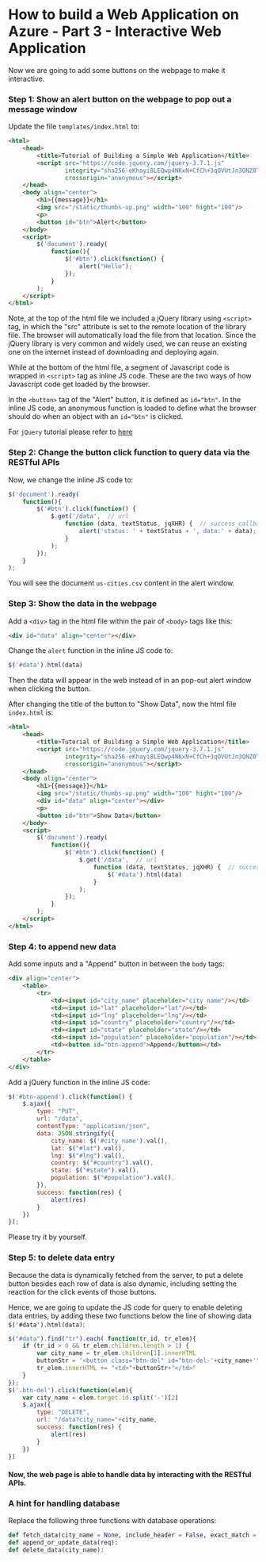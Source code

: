 # How to build a Web Application on Azure - Part 3 - Interactive Web Application

Now we are going to add some buttons on the webpage to make it interactive.

### Step 1: Show an alert button on the webpage to pop out a message window

Update the file `templates/index.html` to:
```html
<html>
    <head>
        <title>Tutorial of Building a Simple Web Application</title>
        <script src="https://code.jquery.com/jquery-3.7.1.js" 
                integrity="sha256-eKhayi8LEQwp4NKxN+CfCh+3qOVUtJn3QNZ0TciWLP4=" 
                crossorigin="anonymous"></script>
    </head>
    <body align="center">
        <h1>{{message}}</h1>
        <img src="/static/thumbs-up.png" width="100" hight="100"/>
        <p>
        <button id="btn">Alert</button>
    </body>
    <script>
        $('document').ready(
            function(){
                $('#btn').click(function() {
                    alert("Hello");
                });
            }
        );
    </script>
</html>
```

Note, at the top of the html file we included a jQuery library using `<script>` tag, in which the "src" attribute is set to the remote location of the library file. The browser will automatically load the file from that location. Since the jQuery library is very common and widely used, we can reuse an existing one on the internet instead of downloading and deploying again.

While at the bottom of the html file, a segment of Javascript code is wrapped in `<script>` tag as inline JS code. These are the two ways of how Javascript code get loaded by the browser.

In the `<button>` tag of the "Alert" button, it is defined as `id="btn"`. In the inline JS code, an anonymous function is loaded to define what the browser should do when an object with an `id="btn"` is clicked.

For `jQuery` tutorial please refer to [here](https://www.w3schools.com/jquery/default.asp)

### Step 2: Change the button click function to query data via the RESTful APIs
Now, we change the inline JS code to:
```javascript
$('document').ready(
    function(){
        $('#btn').click(function() {
            $.get('/data',  // url
                function (data, textStatus, jqXHR) {  // success callback
                    alert('status: ' + textStatus + ', data:' + data);
                }
            );
        });
    }
);
```
You will see the document `us-cities.csv` content in the alert window.

### Step 3: Show the data in the webpage

Add a `<div>` tag in the html file within the pair of `<body>` tags like this:
```html
<div id="data" align="center"></div>
```

Change the `alert` function in the inline JS code to:
```javascript
$('#data').html(data)
```

Then the data will appear in the web instead of in an pop-out alert window when clicking the button.

After changing the title of the button to "Show Data", now the html file `index.html` is:
```html
<html>
    <head>
        <title>Tutorial of Building a Simple Web Application</title>
        <script src="https://code.jquery.com/jquery-3.7.1.js" 
                integrity="sha256-eKhayi8LEQwp4NKxN+CfCh+3qOVUtJn3QNZ0TciWLP4=" 
                crossorigin="anonymous"></script>
    </head>
    <body align="center">
        <h1>{{message}}</h1>
        <img src="/static/thumbs-up.png" width="100" hight="100"/>
        <div id="data" align="center"></div>
        <p>
        <button id="btn">Show Data</button>
    </body>
    <script>
        $('document').ready(
            function(){
                $('#btn').click(function() {
                    $.get('/data',  // url
                        function (data, textStatus, jqXHR) {  // success callback
                            $('#data').html(data)
                        }
                    );
                });
            }
        );
    </script>
</html>
```

### Step 4: to append new data

Add some inputs and a "Append" button in between the `body` tags:
```html
<div align="center">
    <table>
        <tr>
            <td><input id="city_name" placeholder="city name"/></td>
            <td><input id="lat" placeholder="lat"/></td>
            <td><input id="lng" placeholder="lng"/></td>
            <td><input id="country" placeholder="country"/></td>
            <td><input id="state" placeholder="state"/></td>
            <td><input id="population" placeholder="population"/></td>
            <td><button id="btn-append">Append</button></td>
        </tr>
    </table>
</div>
```

Add a jQuery function in the inline JS code:
```javascript
$('#btn-append').click(function() {
    $.ajax({
        type: "PUT",
        url: "/data",
        contentType: "application/json",
        data: JSON.stringify({
            city_name: $('#city_name').val(),
            lat: $("#lat").val(),
            lng: $("#lng").val(),
            country: $("#country").val(),
            state: $("#state").val(),
            population: $("#population").val(),
        }),
        success: function(res) {
            alert(res)
        }
    })
});
```

Please try it by yourself.

### Step 5: to delete data entry

Because the data is dynamically fetched from the server, to put a delete button besides each row of data is also dynamic, including setting the reaction for the click events of those buttons.

Hence, we are going to update the JS code for query to enable deleting data entries, by adding these two functions below the line of showing data `$('#data').html(data)`:

```javascript
$("#data").find("tr").each( function(tr_id, tr_elem){
    if (tr_id > 0 && tr_elem.children.length > 1) {
        var city_name = tr_elem.children[1].innerHTML
        buttonStr = '<button class="btn-del" id="btn-del-'+city_name+'">Delete</button>'
        tr_elem.innerHTML += "<td>"+buttonStr+"</td>"
    }
});
$('.btn-del').click(function(elem){
    var city_name = elem.target.id.split('-')[2]
    $.ajax({
        type: "DELETE",
        url: "/data?city_name="+city_name,
        success: function(res) {
            alert(res)
        }
    })
})
```

#### Now, the web page is able to handle data by interacting with the RESTful APIs.

### A hint for handling database

Replace the following three functions with database operations:

```python
def fetch_data(city_name = None, include_header = False, exact_match = False):
def append_or_update_data(req):
def delete_data(city_name):
```
